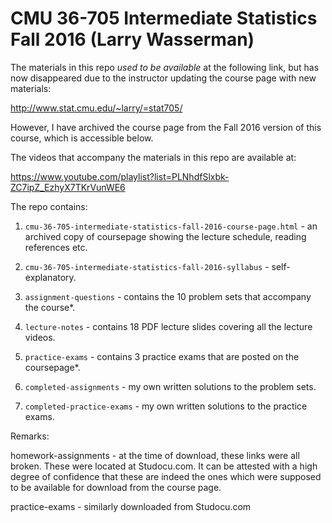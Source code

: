 # CMU 36-705 Intermediate Statistics Fall 2016 (Larry Wasserman)

The materials in this repo *used to be available* at the following link, but has now disappeared
due to the instructor updating the course page with new materials:

http://www.stat.cmu.edu/~larry/=stat705/

However, I have archived the course page from the Fall 2016 version of this course, which is accessible
below.

The videos that accompany the materials in this repo are available at:

https://www.youtube.com/playlist?list=PLNhdfSlxbk-ZC7ipZ_EzhyX7TKrVunWE6

The repo contains:

1) `cmu-36-705-intermediate-statistics-fall-2016-course-page.html` - an archived copy of coursepage
showing the lecture schedule, reading references etc. 

2) `cmu-36-705-intermediate-statistics-fall-2016-syllabus` - self-explanatory.

3) `assignment-questions` - contains the 10 problem sets that accompany the course*.

4) `lecture-notes` - contains 18 PDF lecture slides covering all the lecture videos.

5) `practice-exams` - contains 3 practice exams that are posted on the coursepage*.

6) `completed-assignments` - my own written solutions to the problem sets.

7) `completed-practice-exams` - my own written solutions to the practice exams.

Remarks:

homework-assignments - at the time of download, these links were all broken. These were
located at Studocu.com. It can be attested with a high degree of confidence that these 
are indeed the ones which were supposed to be available for download from the course page.

practice-exams - similarly downloaded from Studocu.com


